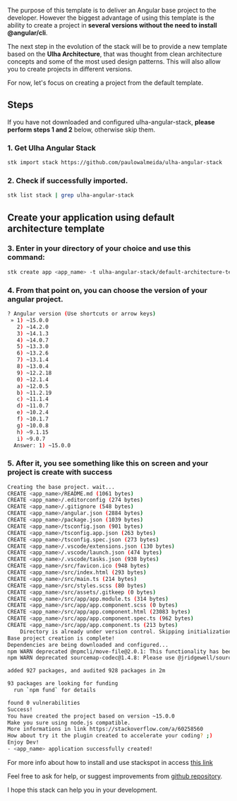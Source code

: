 The purpose of this template is to deliver an Angular base project to the developer. However the biggest advantage of using this template is the ability to create a project in **several versions without the need to install @angular/cli**.

The next step in the evolution of the stack will be to provide a new template based on the **Ulha Architecture**, that was thought from clean architecture concepts and some of the most used design patterns. This will also allow you to create projects in different versions.

For now, let's focus on creating a project from the default template.
## Steps
If you have not downloaded and configured ulha-angular-stack, **please perform steps 1 and 2** below, otherwise skip them.

### 1. Get Ulha Angular Stack
```sh
stk import stack https://github.com/paulowalmeida/ulha-angular-stack
```
### 2. Check if successfully imported.
```sh
stk list stack | grep ulha-angular-stack
```
## Create your application using default architecture template
### 3. Enter in your directory of your choice and use this command:
```sh
stk create app <app_name> -t ulha-angular-stack/default-architecture-template
```
### 4. From that point on, you can choose the version of your angular project.
```sh
? Angular version (Use shortcuts or arrow keys)
 » 1) ~15.0.0
   2) ~14.2.0
   3) ~14.1.3
   4) ~14.0.7
   5) ~13.3.0
   6) ~13.2.6
   7) ~13.1.4
   8) ~13.0.4
   9) ~12.2.18
   0) ~12.1.4
   a) ~12.0.5
   b) ~11.2.19
   c) ~11.1.4
   d) ~11.0.7
   e) ~10.2.4
   f) ~10.1.7
   g) ~10.0.8
   h) ~9.1.15
   i) ~9.0.7
  Answer: 1) ~15.0.0
```
### 5. After it, you see something like this on screen and your project is create with success
```sh
Creating the base project. wait...
CREATE <app_name>/README.md (1061 bytes)
CREATE <app_name>/.editorconfig (274 bytes)
CREATE <app_name>/.gitignore (548 bytes)
CREATE <app_name>/angular.json (2884 bytes)
CREATE <app_name>/package.json (1039 bytes)
CREATE <app_name>/tsconfig.json (901 bytes)
CREATE <app_name>/tsconfig.app.json (263 bytes)
CREATE <app_name>/tsconfig.spec.json (273 bytes)
CREATE <app_name>/.vscode/extensions.json (130 bytes)
CREATE <app_name>/.vscode/launch.json (474 bytes)
CREATE <app_name>/.vscode/tasks.json (938 bytes)
CREATE <app_name>/src/favicon.ico (948 bytes)
CREATE <app_name>/src/index.html (293 bytes)
CREATE <app_name>/src/main.ts (214 bytes)
CREATE <app_name>/src/styles.scss (80 bytes)
CREATE <app_name>/src/assets/.gitkeep (0 bytes)
CREATE <app_name>/src/app/app.module.ts (314 bytes)
CREATE <app_name>/src/app/app.component.scss (0 bytes)
CREATE <app_name>/src/app/app.component.html (23083 bytes)
CREATE <app_name>/src/app/app.component.spec.ts (962 bytes)
CREATE <app_name>/src/app/app.component.ts (213 bytes)
    Directory is already under version control. Skipping initialization of git.
Base project creation is complete!
Dependencies are being downloaded and configured...
npm WARN deprecated @npmcli/move-file@2.0.1: This functionality has been moved to @npmcli/fs
npm WARN deprecated sourcemap-codec@1.4.8: Please use @jridgewell/sourcemap-codec instead

added 927 packages, and audited 928 packages in 2m

93 packages are looking for funding
  run `npm fund` for details

found 0 vulnerabilities
Success!
You have created the project based on version ~15.0.0
Make you sure using node.js compatible.
More informations in link https://stackoverflow.com/a/60258560
How about try it the plugin created to accelerate your coding? ;)
Enjoy Dev!
- <app_name> application successfully created!
```

For more info about how to install and use stackspot in access [this link](https://docs.stackspot.com/docs/stk-cli/installation)

Feel free to ask for help, or suggest improvements from [github repository](https://github.com/paulowalmeida/ulha-angular-stack/issues).

I hope this stack can help you in your development.